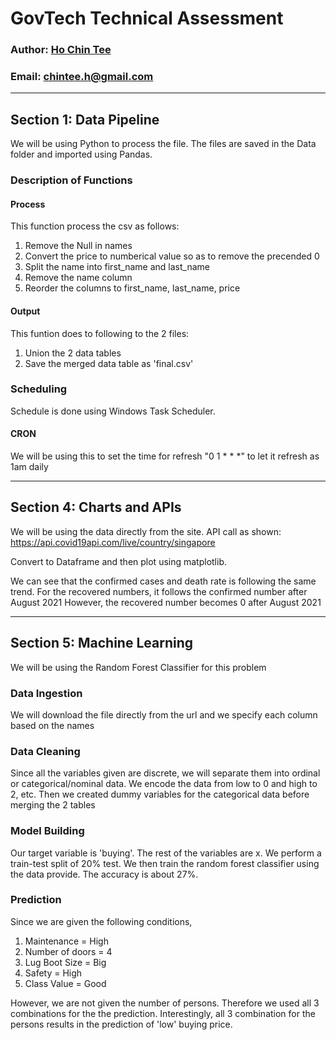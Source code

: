 # GovTech Technical Assessment
### Author: [Ho Chin Tee](https://www.linkedin.com/in/hoct/)
### Email: chintee.h@gmail.com
---
## Section 1: Data Pipeline
We will be using Python to process the file. The files are saved in the Data folder and imported using Pandas.


### Description of Functions
#### Process
This function process the csv as follows:
1. Remove the Null in names
2. Convert the price to numberical value so as to remove the precended 0
3. Split the name into first_name and last_name
4. Remove the name column
5. Reorder the columns to first_name, last_name, price

#### Output
This funtion does to following to the 2 files:
1. Union the 2 data tables
2. Save the merged data table as 'final.csv'

### Scheduling
Schedule is done using Windows Task Scheduler.
#### CRON
We will be using this to set the time for refresh "0 1 * * *" to let it refresh as 1am daily

---
## Section 4: Charts and APIs
We will be using the data directly from the site. API call as shown: https://api.covid19api.com/live/country/singapore

Convert to Dataframe and then plot using matplotlib.

We can see that the confirmed cases and death rate is following the same trend. For the recovered numbers, it follows the confirmed number after August 2021 However, the recovered number becomes 0 after August 2021

---
## Section 5: Machine Learning
We will be using the Random Forest Classifier for this problem
### Data Ingestion
We will download the file directly from the url and we specify each column based on the names
### Data Cleaning
Since all the variables given are discrete, we will separate them into ordinal or categorical/nominal data. We encode the data from low to 0 and high to 2, etc. Then we created dummy variables for the categorical data before merging the 2 tables
### Model Building
Our target variable is 'buying'. The rest of the variables are x. We perform a train-test split of 20% test. We then train the random forest classifier using the data provide. The accuracy is about 27%.
### Prediction
Since we are given the following conditions, 
1. Maintenance = High
2. Number of doors = 4
3. Lug Boot Size = Big
4. Safety = High
5. Class Value = Good

However, we are not given the number of persons. Therefore we used all 3 combinations for the the prediction. Interestingly, all 3 combination for the persons results in the prediction of 'low' buying price.